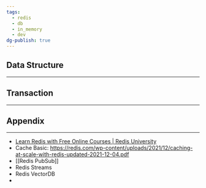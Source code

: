 ```yaml
---
tags:
  - redis
  - db
  - in_memory
  - dev
dg-publish: true
---
```

## Data Structure
---
## Transaction
---

## Appendix
---
- [Learn Redis with Free Online Courses | Redis University](https://university.redis.com/#courses)
- Cache Basic: https://redis.com/wp-content/uploads/2021/12/caching-at-scale-with-redis-updated-2021-12-04.pdf
- [[Redis PubSub]]
- Redis Streams
- Redis VectorDB
- 